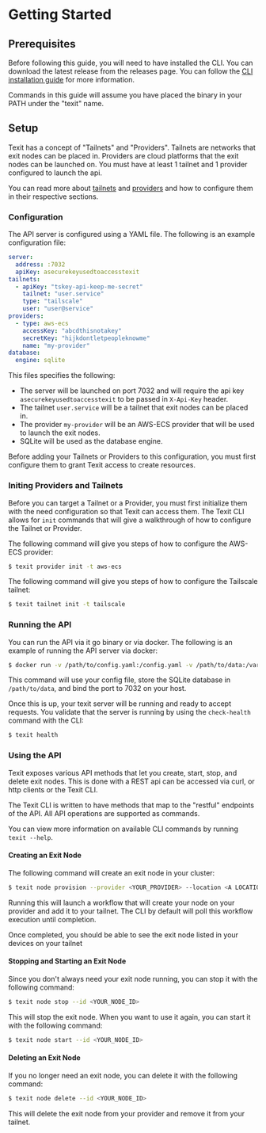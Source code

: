 # Getting Started

## Prerequisites

Before following this guide, you will need to have installed the CLI. You can download the latest release from the releases page. You can follow the [CLI installation guide](/docs/cli.md) for more information.

Commands in this guide will assume you have placed the binary in your PATH under the "texit" name.

## Setup

Texit has a concept of "Tailnets" and "Providers". Tailnets are networks that exit nodes can be placed in. Providers are cloud platforms that the exit nodes can be launched on. You must have at least 1 tailnet and 1 provider configured to launch the api.

You can read more about [tailnets](/docs/tailnets.md) and [providers](/docs/providers.md) and how to configure them in their respective sections.

### Configuration

The API server is configured using a YAML file. The following is an example configuration file:

```yaml
server:
  address: :7032
  apiKey: asecurekeyusedtoaccesstexit
tailnets:
  - apiKey: "tskey-api-keep-me-secret"
    tailnet: "user.service"
    type: "tailscale"
    user: "user@service"
providers:
  - type: aws-ecs
    accessKey: "abcdthisnotakey"
    secretKey: "hijkdontletpeopleknowme"
    name: "my-provider"
database:
  engine: sqlite
```

This files specifies the following:

- The server will be launched on port 7032 and will require the api key `asecurekeyusedtoaccesstexit` to be passed in `X-Api-Key` header.
- The tailnet `user.service` will be a tailnet that exit nodes can be placed in.
- The provider `my-provider` will be an AWS-ECS provider that will be used to launch the exit nodes.
- SQLite will be used as the database engine.

Before adding your Tailnets or Providers to this configuration, you must first configure them to grant Texit access to create resources.

### Initing Providers and Tailnets

Before you can target a Tailnet or a Provider, you must first initialize them with the need configuration so that Texit can access them. The Texit CLI allows for `init` commands that will give a walkthrough of how to configure the Tailnet or Provider.

The following command will give you steps of how to configure the AWS-ECS provider:

```bash
$ texit provider init -t aws-ecs
```

The following command will give you steps of how to configure the Tailscale tailnet:

```bash
$ texit tailnet init -t tailscale
```

### Running the API

You can run the API via it go binary or via docker. The following is an example of running the API server via docker:

```bash
$ docker run -v /path/to/config.yaml:/config.yaml -v /path/to/data:/var/lib/texit -p 7032:7032 ghcr.io/awlsring/texit:latest
```

This command will use your config file, store the SQLite database in `/path/to/data`, and bind the port to 7032 on your host.

Once this is up, your texit server will be running and ready to accept requests. You validate that the server is running by using the `check-health` command with the CLI:

```bash
$ texit health
```

### Using the API

Texit exposes various API methods that let you create, start, stop, and delete exit nodes. This is done with a REST api can be accessed via curl, or http clients or the Texit CLI.

The Texit CLI is written to have methods that map to the "restful" endpoints of the API. All API operations are supported as commands.

You can view more information on available CLI commands by running `texit --help`.

#### Creating an Exit Node

The following command will create an exit node in your cluster:

```bash
$ texit node provision --provider <YOUR_PROVIDER> --location <A LOCATION> --tailnet <YOUR_TAILNET>
```

Running this will launch a workflow that will create your node on your provider and add it to your tailnet. The CLI by default will poll this workflow execution until completion.

Once completed, you should be able to see the exit node listed in your devices on your tailnet

#### Stopping and Starting an Exit Node

Since you don't always need your exit node running, you can stop it with the following command:

```bash
$ texit node stop --id <YOUR_NODE_ID>
```

This will stop the exit node. When you want to use it again, you can start it with the following command:

```bash
$ texit node start --id <YOUR_NODE_ID>
```

#### Deleting an Exit Node

If you no longer need an exit node, you can delete it with the following command:

```bash
$ texit node delete --id <YOUR_NODE_ID>
```

This will delete the exit node from your provider and remove it from your tailnet.
